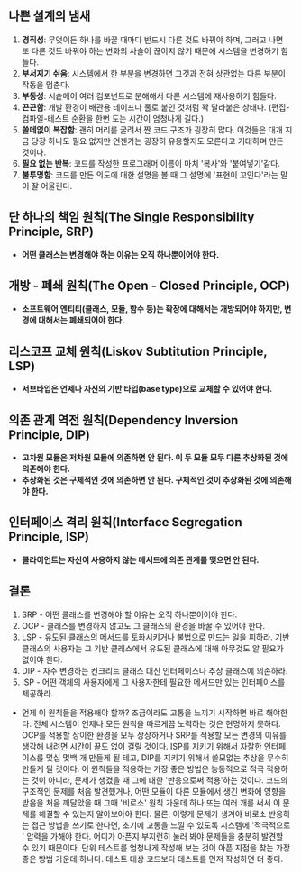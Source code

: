 ## 나쁜 설계의 냄새
1. **경직성**: 무엇이든 하나를 바꿀 때마다 반드시 다른 것도 바꿔야 하며, 그러고 나면 또 다른 것도 바꿔야 하는 변화의 사슬이 끊이지 않기 때문에 시스템을 변경하기 힘들다.
2. **부서지기 쉬움**: 시스템에서 한 부분을 변경하면 그것과 전혀 상관없는 다른 부분이 작동을 멈춘다.
3. **부동성**: 시슽메이 여러 컴포넌트로 분해해서 다른 시스템에 재사용하기 힘들다.
4. **끈끈함**: 개발 환경이 배관용 테이프나 풀로 붙인 것처럼 꽉 달라붙은 상태다. (편집-컴파일-테스트 순환을 한번 도는 시간이 엄청나게 길다.)
5. **쓸데없이 복잡함**: 괜히 머리를 굴려서 짠 코드 구조가 굉장히 많다. 이것들은 대개 지금 당장 하나도 필요 없지만 언젠가는 굉장히 유용할지도 모른다고 기대하며 만든 것이다.
6. **필요 없는 반복**: 코드를 작성한 프로그래머 이름이 마치 '복사'와 '붙여넣기'같다.
7. **불투명함**: 코드를 만든 의도에 대한 설명을 볼 때 그 설명에 '표현이 꼬인다'라는 말이 잘 어울린다.

## 단 하나의 책임 원칙(The Single Responsibility Principle, SRP)
- **어떤 클래스는 변경해야 하는 이유는 오직 하나뿐이어야 한다.**

## 개방 - 폐쇄 원칙(The Open - Closed Principle, OCP)
- **소프트웨어 엔티티(클래스, 모듈, 함수 등)는 확장에 대해서는 개방되어야 하지만, 변경에 대해서는 폐쇄되어야 한다.**

## 리스코프 교체 원칙(Liskov Subtitution Principle, LSP)
- **서브타입은 언제나 자신의 기반 타입(base type)으로 교체할 수 있어야 한다.**

## 의존 관계 역전 원칙(Dependency Inversion Principle, DIP)
- **고차원 모듈은 저차원 모듈에 의존하면 안 된다. 이 두 모듈 모두 다른 추상화된 것에 의존해야 한다.**
- **추상화된 것은 구체적인 것에 의존하면 안 된다. 구체적인 것이 추상화된 것에 의존해야 한다.**

## 인터페이스 격리 원칙(Interface Segregation Principle, ISP)
- **클라이언트는 자신이 사용하지 않는 메서드에 의존 관계를 맺으면 안 된다.**

## 결론
1. SRP - 어떤 클래스를 변경해야 할 이유는 오직 하나뿐이어야 한다.
2. OCP - 클래스를 변경하지 않고도 그 클래스의 환경을 바꿀 수 있어야 한다.
3. LSP - 유도된 클래스의 메서드를 토화시키거나 불법으로 만드는 일을 피하라. 기반 클래스의 사용자는 그 기반 클래스에서 유도된 클래스에 대해 아무것도 알 필요가 없어야 한다.
4. DIP - 자주 변경하는 컨크리트 클래스 대신 인터페이스나 추상 클래스에 의존하라.
5. ISP - 어떤 객체의 사용자에게 그 사용자한테 필요한 메서드만 있는 인터페이스를 제공하라.

- 언제 이 원칙들을 적용해야 할까? 조금이라도 고통을 느끼기 시작하면 바로 해야한다. 전체 시스템이 언제나 모든 원칙을 따르게끔 노력하는 것은 현명하지 못하다. OCP를 적용할 상이한 환경을 모두 상상하거나 SRP를 적용할 모든 변경의 이유를 생각해 내려면 시간이 끝도 없이 걸릴 것이다. ISP를 지키기 위해서 자잘한 인터페이스를 몇십 몇백 개 만들게 될 테고, DIP를 지키기 위해서 쓸모없는 추상을 무수히 만들게 될 것이다. 이 원칙들을 적용하는 가장 좋은 방법은 능동적으로 적극 적용하는 것이 아니라, 문제가 생겼을 때 그에 대한 '반응으로써 적용'하는 것이다. 코드의 구조적인 문제를 처음 발견했거나, 어떤 모듈이 다른 모듈에서 생긴 변화에 영향을 받음을 처음 깨달았을 때 그때 '비로소' 원칙 가운데 하나 또는 여러 개를 써서 이 문제를 해결할 수 있는지 알아보아야 한다. 물론, 이렇게 문제가 생겨야 비로소 반응하는 접근 방법을 쓰기로 한다면, 초기에 고통을 느낄 수 있도록 시스템에 '적극적으로 ' 압력을 가해야 한다. 어디가 아픈지 부지런히 눌러 봐야 문제들을 충분히 발견할 수 있기 때문이다. 단위 테스트를 엄청나게 작성해 보는 것이 아픈 지점을 찾는 가장 좋은 방법 가운데 하나다. 테스트 대상 코드보다 테스트를 먼저 작성하면 더 좋다.